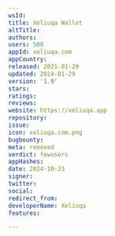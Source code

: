 ```yaml
---
wsId: 
title: Xeliuqa Wallet
altTitle: 
authors: 
users: 500
appId: xeliuqa.com
appCountry: 
released: 2021-01-29
updated: 2024-01-29
version: '1.9'
stars: 
ratings: 
reviews: 
website: https://xeliuqa.app
repository: 
issue: 
icon: xeliuqa.com.png
bugbounty: 
meta: removed
verdict: fewusers
appHashes: 
date: 2024-10-23
signer: 
twitter: 
social: 
redirect_from: 
developerName: Xeliuqa
features: 

---
```


